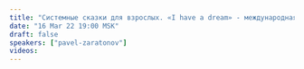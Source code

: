 ```yaml
---
title: "Системные сказки для взрослых. «I have a dream» - международная миротворческая программа"
date: "16 Mar 22 19:00 MSK"
draft: false
speakers: ["pavel-zaratonov"]
videos:
---
```

